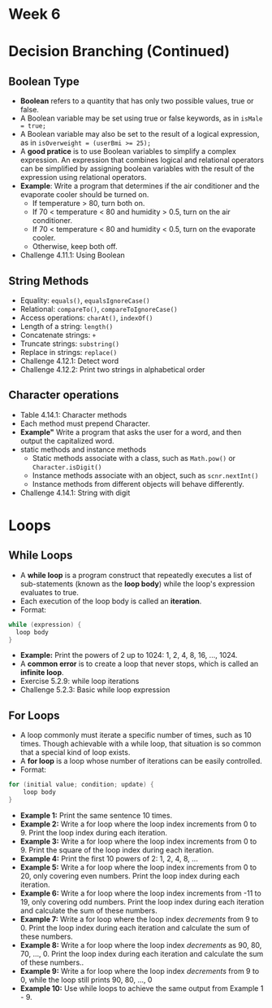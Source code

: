 # Week 6
# Decision Branching (Continued)

## Boolean Type
- **Boolean** refers to a quantity that has only two possible values, true or false.
- A Boolean variable may be set using true or false keywords, as in `isMale = true;`
- A Boolean variable may also be set to the result of a logical expression, as in `isOverweight = (userBmi >= 25);`
- A **good pratice** is to use Boolean variables to simplify a complex expression. An expression that combines logical and relational operators can be simplified by assigning boolean variables with the result of the expression using relational operators.
- **Example**: Write a program that determines if the air conditioner and the evaporate cooler should be turned on.
  - If temperature > 80, turn both on.
  - If 70 < temperature < 80 and humidity > 0.5, turn on the air conditioner.
  - If 70 < temperature < 80 and humidity < 0.5, turn on the evaporate cooler.
  - Otherwise, keep both off.
- Challenge 4.11.1: Using Boolean

## String Methods
- Equality: `equals()`, `equalsIgnoreCase()`
- Relational: `compareTo()`, `compareToIgnoreCase()`
- Access operations: `charAt()`, `indexOf()`
- Length of a string: `length()`
- Concatenate strings: `+`
- Truncate strings: `substring()`
- Replace in strings: `replace()`
- Challenge 4.12.1: Detect word
- Challenge 4.12.2: Print two strings in alphabetical order

## Character operations
- Table 4.14.1: Character methods
- Each method must prepend Character.
- **Example"** Write a program that asks the user for a word, and then output the capitalized word.
- static methods and instance methods
  - Static methods associate with a class, such as `Math.pow()` or `Character.isDigit()`
  - Instance methods associate with an object, such as `scnr.nextInt()`
  - Instance methods from different objects will behave differently.
- Challenge 4.14.1: String with digit

# Loops

## While Loops
- A **while loop** is a program construct that repeatedly executes a list of sub-statements (known as the **loop body**) while the loop's expression evaluates to true.
- Each execution of the loop body is called an **iteration**.
- Format:
```java
while (expression) {
  loop body
}
```
- **Example:** Print the powers of 2 up to 1024: 1, 2, 4, 8, 16, ..., 1024.
- A **common error** is to create a loop that never stops, which is called an **infinite loop**.
- Exercise 5.2.9: while loop iterations
- Challenge 5.2.3: Basic while loop expression


## For Loops
- A loop commonly must iterate a specific number of times, such as 10 times. Though achievable with a while loop, that situation is so common that a special kind of loop exists. 
- A **for loop** is a loop whose number of iterations can be easily controlled.
- Format:
```java
for (initial value; condition; update) {
    loop body
}
```
- **Example 1:** Print the same sentence 10 times.
- **Example 2:** Write a for loop where the loop index increments from 0 to 9. Print the loop index during each iteration.
- **Example 3:** Write a for loop where the loop index increments from 0 to 9. Print the square of the loop index during each iteration.
- **Example 4:** Print the first 10 powers of 2: 1, 2, 4, 8, ...
- **Example 5:** Write a for loop where the loop index increments from 0 to 20, only covering even numbers. Print the loop index during each iteration.
- **Example 6:** Write a for loop where the loop index increments from -11 to 19, only covering odd numbers. Print the loop index during each iteration and calculate the sum of these numbers.
- **Example 7:** Write a for loop where the loop index *decrements* from 9 to 0. Print the loop index during each iteration and calculate the sum of these numbers.
- **Example 8:** Write a for loop where the loop index *decrements* as 90, 80, 70, ..., 0. Print the loop index during each iteration and calculate the sum of these numbers..
- **Example 9:** Write a for loop where the loop index *decrements* from 9 to 0, while the loop still prints 90, 80, ..., 0
- **Example 10:** Use while loops to achieve the same output from Example 1 - 9.
